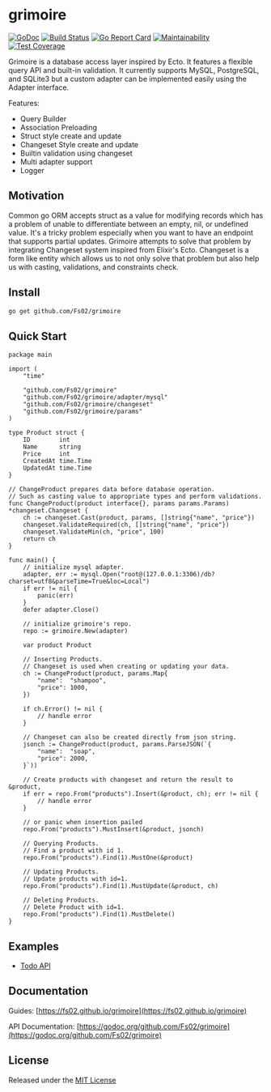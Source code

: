 # grimoire
[![GoDoc](https://godoc.org/github.com/Fs02/grimoire?status.svg)](https://godoc.org/github.com/Fs02/grimoire) [![Build Status](https://travis-ci.org/Fs02/grimoire.svg?branch=master)](https://travis-ci.org/Fs02/grimoire) [![Go Report Card](https://goreportcard.com/badge/github.com/Fs02/grimoire)](https://goreportcard.com/report/github.com/Fs02/grimoire) [![Maintainability](https://api.codeclimate.com/v1/badges/d487e2be0ed7b0b1fed1/maintainability)](https://codeclimate.com/github/Fs02/grimoire/maintainability) [![Test Coverage](https://api.codeclimate.com/v1/badges/d487e2be0ed7b0b1fed1/test_coverage)](https://codeclimate.com/github/Fs02/grimoire/test_coverage)

Grimoire is a database access layer inspired by Ecto. It features a flexible query API and built-in validation. It currently supports MySQL, PostgreSQL, and SQLite3 but a custom adapter can be implemented easily using the Adapter interface.

Features:

- Query Builder
- Association Preloading
- Struct style create and update
- Changeset Style create and update
- Builtin validation using changeset
- Multi adapter support
- Logger

## Motivation

Common go ORM accepts struct as a value for modifying records which has a problem of unable to differentiate between an empty, nil, or undefined value. It's a tricky problem especially when you want to have an endpoint that supports partial updates. Grimoire attempts to solve that problem by integrating Changeset system inspired from Elixir's Ecto. Changeset is a form like entity which allows us to not only solve that problem but also help us with casting, validations, and constraints check.

## Install

```bash
go get github.com/Fs02/grimoire
```

## Quick Start

```golang
package main

import (
	"time"

	"github.com/Fs02/grimoire"
	"github.com/Fs02/grimoire/adapter/mysql"
	"github.com/Fs02/grimoire/changeset"
	"github.com/Fs02/grimoire/params"
)

type Product struct {
	ID        int
	Name      string
	Price     int
	CreatedAt time.Time
	UpdatedAt time.Time
}

// ChangeProduct prepares data before database operation.
// Such as casting value to appropriate types and perform validations.
func ChangeProduct(product interface{}, params params.Params) *changeset.Changeset {
	ch := changeset.Cast(product, params, []string{"name", "price"})
	changeset.ValidateRequired(ch, []string{"name", "price"})
	changeset.ValidateMin(ch, "price", 100)
	return ch
}

func main() {
	// initialize mysql adapter.
	adapter, err := mysql.Open("root@(127.0.0.1:3306)/db?charset=utf8&parseTime=True&loc=Local")
	if err != nil {
		panic(err)
	}
	defer adapter.Close()

	// initialize grimoire's repo.
	repo := grimoire.New(adapter)

	var product Product

	// Inserting Products.
	// Changeset is used when creating or updating your data.
	ch := ChangeProduct(product, params.Map{
		"name":  "shampoo",
		"price": 1000,
	})

	if ch.Error() != nil {
		// handle error
	}

	// Changeset can also be created directly from json string.
	jsonch := ChangeProduct(product, params.ParseJSON(`{
		"name":  "soap",
		"price": 2000,
	}`))

	// Create products with changeset and return the result to &product,
	if err = repo.From("products").Insert(&product, ch); err != nil {
		// handle error
	}

	// or panic when insertion pailed
	repo.From("products").MustInsert(&product, jsonch)

	// Querying Products.
	// Find a product with id 1.
	repo.From("products").Find(1).MustOne(&product)

	// Updating Products.
	// Update products with id=1.
	repo.From("products").Find(1).MustUpdate(&product, ch)

	// Deleting Products.
	// Delete Product with id=1.
	repo.From("products").Find(1).MustDelete()
}
```

## Examples

- [Todo API](https://github.com/Fs02/grimoire-todo-example)

## Documentation

Guides: [https://fs02.github.io/grimoire](https://fs02.github.io/grimoire)

API Documentation: [https://godoc.org/github.com/Fs02/grimoire](https://godoc.org/github.com/Fs02/grimoire)

## License

Released under the [MIT License](https://github.com/Fs02/grimoire/blob/master/LICENSE)
